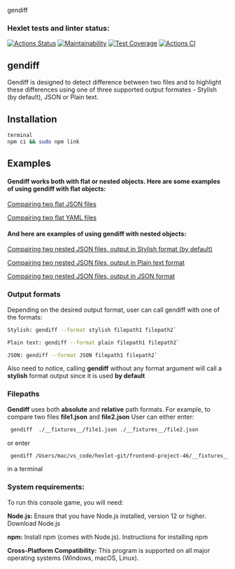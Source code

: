 gendiff

### Hexlet tests and linter status:

[![Actions Status](https://github.com/eugene4ik/frontend-project-46/actions/workflows/hexlet-check.yml/badge.svg)](https://github.com/eugene4ik/frontend-project-46/actions) [![Maintainability](https://api.codeclimate.com/v1/badges/cbf15ae27ca85b55dfaa/maintainability)](https://codeclimate.com/github/eugene4ik/frontend-project-46/maintainability) [![Test Coverage](https://api.codeclimate.com/v1/badges/cbf15ae27ca85b55dfaa/test_coverage)](https://codeclimate.com/github/eugene4ik/frontend-project-46/test_coverage) [![Actions CI](https://github.com/eugene4ik/frontend-project-46/actions/workflows/actions.yml/badge.svg)](https://github.com/eugene4ik/frontend-project-46/actions/workflows/actions.yml)

## gendiff

Gendiff is designed to detect difference between two files and to highlight these differences using one of three supported output formates - Stylish (by default), JSON or Plain text.

## Installation

```sh
terminal
npm ci && sudo npm link
```

## Examples

#### Gendiff works both with flat or nested objects. Here are some examples of using gendiff with flat objects:

[Compairing two flat JSON files](https://asciinema.org/a/PadXNh9r4uHxD0TLNUA5bFoJs)

[Compairing two flat YAML files](https://asciinema.org/a/q8OPmczQgdiwD0uxsL5246Nko)

#### And here are examples of using gendiff with nested objects:

[Compairing two nested JSON files, output in Stylish format (by default)](https://asciinema.org/a/SIXOpLxM5XOJuJJ1wiQSCTGQa)

[Compairing two nested JSON files, output in Plain text format](https://asciinema.org/a/TiqvVI7RwBUgobG4tGgpGN7qn)

[Compairing two nested JSON files, output in JSON format](https://asciinema.org/a/pi9H2HHwWHloT98K3Sc7vNBST)

### Output formats

Depending on the desired output format, user can call gendiff with one of the formats:

```sh
Stylish: gendiff --format stylish filepath1 filepath2`

Plain text: gendiff --format plain filepath1 filepath2`

JSON: gendiff --format JSON filepath1 filepath2`
```

Also need to notice, calling **gendiff** without any format argument will call a **stylish** format output since it is used **by default**

### Filepaths

**Gendiff** uses both **absolute** and **relative** path formats. For example, to compare two files **file1.json** and **file2.json**
User can either enter:

```sh
 gendiff  ./__fixtures__/file1.json ./__fixtures__/file2.json
```

or enter

```sh
 gendiff /Users/mac/vs_code/hexlet-git/frontend-project-46/__fixtures__/file1.json /Users/mac/vs_code/hexlet-git/frontend-project-46/__fixtures__/file2.json
```

in a terminal

### System requirements:

To run this console game, you will need:

**Node.js:** Ensure that you have Node.js installed, version 12 or higher. Download Node.js

**npm:** Install npm (comes with Node.js). Instructions for installing npm

**Cross-Platform Compatibility:** This program is supported on all major operating systems (Windows, macOS, Linux).
